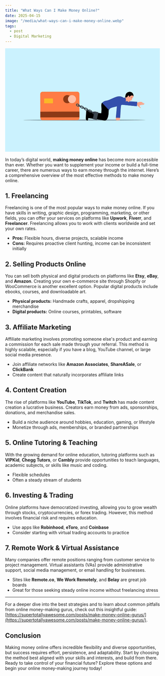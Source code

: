 ```yaml
---
title: "What Ways Can I Make Money Online?"
date: 2025-04-15
image: "/media/what-ways-can-i-make-money-online.webp"
tags:
  - post
  - Digital Marketing
---
```


![What Ways Can I Make Money Online?](/media/what-ways-can-i-make-money-online.webp)

In today’s digital world, **making money online** has become more accessible than ever. Whether you want to supplement your income or build a full-time career, there are numerous ways to earn money through the internet. Here’s a comprehensive overview of the most effective methods to make money online.

## 1. Freelancing

Freelancing is one of the most popular ways to make money online. If you have skills in writing, graphic design, programming, marketing, or other fields, you can offer your services on platforms like **Upwork**, **Fiverr**, and **Freelancer**. Freelancing allows you to work with clients worldwide and set your own rates.

- **Pros:** Flexible hours, diverse projects, scalable income
- **Cons:** Requires proactive client hunting, income can be inconsistent initially

## 2. Selling Products Online

You can sell both physical and digital products on platforms like **Etsy**, **eBay**, and **Amazon**. Creating your own e-commerce site through Shopify or WooCommerce is another excellent option. Popular digital products include ebooks, courses, and downloadable art.

- **Physical products:** Handmade crafts, apparel, dropshipping merchandise
- **Digital products:** Online courses, printables, software

## 3. Affiliate Marketing

Affiliate marketing involves promoting someone else's product and earning a commission for each sale made through your referral. This method is highly scalable, especially if you have a blog, YouTube channel, or large social media presence.

- Join affiliate networks like **Amazon Associates**, **ShareASale**, or **ClickBank**
- Create content that naturally incorporates affiliate links

## 4. Content Creation

The rise of platforms like **YouTube**, **TikTok**, and **Twitch** has made content creation a lucrative business. Creators earn money from ads, sponsorships, donations, and merchandise sales.

- Build a niche audience around hobbies, education, gaming, or lifestyle
- Monetize through ads, memberships, or branded partnerships

## 5. Online Tutoring & Teaching

With the growing demand for online education, tutoring platforms such as **VIPKid**, **Chegg Tutors**, or **Cambly** provide opportunities to teach languages, academic subjects, or skills like music and coding.

- Flexible schedules
- Often a steady stream of students

## 6. Investing & Trading

Online platforms have democratized investing, allowing you to grow wealth through stocks, cryptocurrencies, or forex trading. However, this method involves financial risk and requires education.

- Use apps like **Robinhood**, **eToro**, and **Coinbase**
- Consider starting with virtual trading accounts to practice

## 7. Remote Work & Virtual Assistance

Many companies offer remote positions ranging from customer service to project management. Virtual assistants (VAs) provide administrative support, social media management, or email handling for businesses.

- Sites like **Remote.co**, **We Work Remotely**, and **Belay** are great job boards
- Great for those seeking steady online income without freelancing stress

---

For a deeper dive into the best strategies and to learn about common pitfalls from online money-making gurus, check out this insightful guide: [https://supertotallyawesome.com/posts/make-money-online-gurus/](https://supertotallyawesome.com/posts/make-money-online-gurus/).

## Conclusion

Making money online offers incredible flexibility and diverse opportunities, but success requires effort, persistence, and adaptability. Start by choosing the method best aligned with your skills and interests, and build from there. Ready to take control of your financial future? Explore these options and begin your online money-making journey today!
